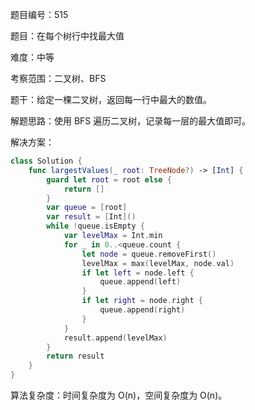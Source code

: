 题目编号：515

题目：在每个树行中找最大值

难度：中等

考察范围：二叉树、BFS

题干：给定一棵二叉树，返回每一行中最大的数值。

解题思路：使用 BFS 遍历二叉树，记录每一层的最大值即可。

解决方案：

```swift
class Solution {
    func largestValues(_ root: TreeNode?) -> [Int] {
        guard let root = root else {
            return []
        }
        var queue = [root]
        var result = [Int]()
        while !queue.isEmpty {
            var levelMax = Int.min
            for _ in 0..<queue.count {
                let node = queue.removeFirst()
                levelMax = max(levelMax, node.val)
                if let left = node.left {
                    queue.append(left)
                }
                if let right = node.right {
                    queue.append(right)
                }
            }
            result.append(levelMax)
        }
        return result
    }
}
```

算法复杂度：时间复杂度为 O(n)，空间复杂度为 O(n)。